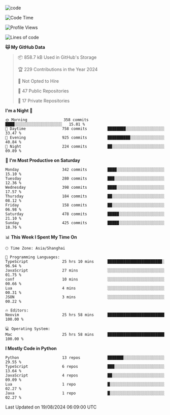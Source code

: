 
<!--
**liuyaanng/liuyaanng** is a ✨ _special_ ✨ repository because its `README.md` (this file) appears on your GitHub profile.

Here are some ideas to get you started:

- 🔭 I’m currently working on ...
- 🌱 I’m currently learning ...
- 👯 I’m looking to collaborate on ...
- 🤔 I’m looking for help with ...
- 💬 Ask me about ...
- 📫 How to reach me: ...
- 😄 Pronouns: ...
- ⚡ Fun fact: ...
-->


![code](https://cdn.jsdelivr.net/gh/liuyaanng/liuyaanng@1.0/code.gif) 

<!--START_SECTION:waka-->
![Code Time](http://img.shields.io/badge/Code%20Time-680%20hrs%2038%20mins-blue)

![Profile Views](http://img.shields.io/badge/Profile%20Views-0-blue)

![Lines of code](https://img.shields.io/badge/From%20Hello%20World%20I%27ve%20Written-14.7%20million%20lines%20of%20code-blue)

**🐱 My GitHub Data** 

> 📦 858.7 kB Used in GitHub's Storage 
 > 
> 🏆 229 Contributions in the Year 2024
 > 
> 🚫 Not Opted to Hire
 > 
> 📜 47 Public Repositories 
 > 
> 🔑 17 Private Repositories 
 > 
**I'm a Night 🦉** 

```text
🌞 Morning                358 commits         ████░░░░░░░░░░░░░░░░░░░░░   15.81 % 
🌆 Daytime                758 commits         ████████░░░░░░░░░░░░░░░░░   33.47 % 
🌃 Evening                925 commits         ██████████░░░░░░░░░░░░░░░   40.84 % 
🌙 Night                  224 commits         ██░░░░░░░░░░░░░░░░░░░░░░░   09.89 % 
```
📅 **I'm Most Productive on Saturday** 

```text
Monday                   342 commits         ████░░░░░░░░░░░░░░░░░░░░░   15.10 % 
Tuesday                  280 commits         ███░░░░░░░░░░░░░░░░░░░░░░   12.36 % 
Wednesday                398 commits         ████░░░░░░░░░░░░░░░░░░░░░   17.57 % 
Thursday                 184 commits         ██░░░░░░░░░░░░░░░░░░░░░░░   08.12 % 
Friday                   158 commits         ██░░░░░░░░░░░░░░░░░░░░░░░   06.98 % 
Saturday                 478 commits         █████░░░░░░░░░░░░░░░░░░░░   21.10 % 
Sunday                   425 commits         █████░░░░░░░░░░░░░░░░░░░░   18.76 % 
```


📊 **This Week I Spent My Time On** 

```text
🕑︎ Time Zone: Asia/Shanghai

💬 Programming Languages: 
TypeScript               25 hrs 10 mins      ████████████████████████░   96.94 % 
JavaScript               27 mins             ░░░░░░░░░░░░░░░░░░░░░░░░░   01.75 % 
conf                     10 mins             ░░░░░░░░░░░░░░░░░░░░░░░░░   00.66 % 
Lua                      4 mins              ░░░░░░░░░░░░░░░░░░░░░░░░░   00.31 % 
JSON                     3 mins              ░░░░░░░░░░░░░░░░░░░░░░░░░   00.22 % 

🔥 Editors: 
Neovim                   25 hrs 58 mins      █████████████████████████   100.00 % 

💻 Operating System: 
Mac                      25 hrs 58 mins      █████████████████████████   100.00 % 
```

**I Mostly Code in Python** 

```text
Python                   13 repos            ███████░░░░░░░░░░░░░░░░░░   29.55 % 
TypeScript               6 repos             ███░░░░░░░░░░░░░░░░░░░░░░   13.64 % 
JavaScript               4 repos             ██░░░░░░░░░░░░░░░░░░░░░░░   09.09 % 
Lua                      1 repo              █░░░░░░░░░░░░░░░░░░░░░░░░   02.27 % 
Java                     1 repo              █░░░░░░░░░░░░░░░░░░░░░░░░   02.27 % 
```




 Last Updated on 19/08/2024 06:09:00 UTC
<!--END_SECTION:waka-->
